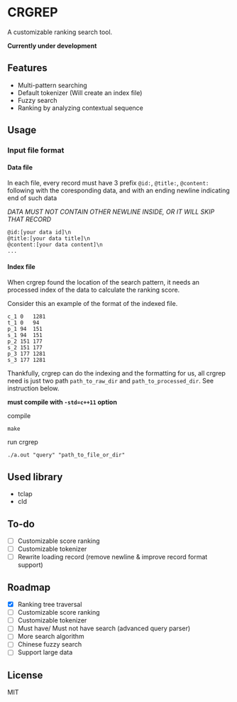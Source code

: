 # CRGREP

A customizable ranking search tool.

**Currently under development**

## Features

- Multi-pattern searching
- Default tokenizer (Will create an index file)
- Fuzzy search
- Ranking by analyzing contextual sequence

## Usage

### Input file format
#### Data file
In each file, every record must have 3 prefix `@id:`, `@title:`, `@content:` following with the coresponding data, and with an ending newline indicating end of such data

*DATA MUST NOT CONTAIN OTHER NEWLINE INSIDE, OR IT WILL SKIP THAT RECORD*
```
@id:[your data id]\n
@title:[your data title]\n
@content:[your data content]\n
...
```
#### Index file
When crgrep found the location of the search pattern, it needs an processed index of the data to calculate the ranking score. 

Consider this an example of the format of the indexed file.
```
c_1	0	1281
t_1	0	94
p_1	94	151
s_1	94	151
p_2	151	177
s_2	151	177
p_3	177	1281
s_3	177	1281
```

Thankfully, crgrep can do the indexing and the formatting for us, all crgrep need is just two path `path_to_raw_dir` and `path_to_processed_dir`. See instruction below.


**must compile with `-std=c++11` option**

compile
```
make
```

run crgrep
```
./a.out "query" "path_to_file_or_dir"
```

## Used library

- tclap
- cld 

## To-do

- [ ] Customizable score ranking
- [ ] Customizable tokenizer
- [ ] Rewrite loading record (remove newline & improve record format support)

## Roadmap

- [x] Ranking tree traversal
- [ ] Customizable score ranking
- [ ] Customizable tokenizer
- [ ] Must have/ Must not have search (advanced query parser)
- [ ] More search algorithm
- [ ] Chinese fuzzy search
- [ ] Support large data

## License

MIT
